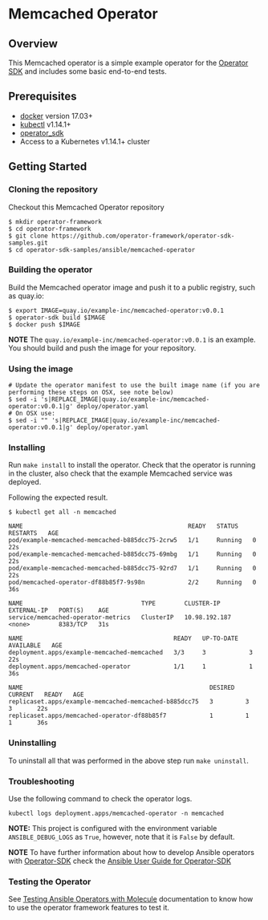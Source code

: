 # Memcached Operator

## Overview

This Memcached operator is a simple example operator for the [Operator SDK][operator_sdk] and includes some basic end-to-end tests.

## Prerequisites

- [docker][docker_tool] version 17.03+
- [kubectl][kubectl_tool] v1.14.1+
- [operator_sdk][operator_install]
- Access to a Kubernetes v1.14.1+ cluster

## Getting Started

### Cloning the repository

Checkout this Memcached Operator repository

```
$ mkdir operator-framework
$ cd operator-framework
$ git clone https://github.com/operator-framework/operator-sdk-samples.git
$ cd operator-sdk-samples/ansible/memcached-operator
```

### Building the operator

Build the Memcached operator image and push it to a public registry, such as quay.io:

```
$ export IMAGE=quay.io/example-inc/memcached-operator:v0.0.1
$ operator-sdk build $IMAGE
$ docker push $IMAGE
```

**NOTE** The `quay.io/example-inc/memcached-operator:v0.0.1` is an example. You should build and push the image for your repository.

### Using the image

```
# Update the operator manifest to use the built image name (if you are performing these steps on OSX, see note below)
$ sed -i 's|REPLACE_IMAGE|quay.io/example-inc/memcached-operator:v0.0.1|g' deploy/operator.yaml
# On OSX use:
$ sed -i "" 's|REPLACE_IMAGE|quay.io/example-inc/memcached-operator:v0.0.1|g' deploy/operator.yaml
```

### Installing

Run `make install` to install the operator. Check that the operator is running in the cluster, also check that the example Memcached service was deployed.

Following the expected result. 

```shell
$ kubectl get all -n memcached

NAME                                              READY   STATUS    RESTARTS   AGE
pod/example-memcached-memcached-b885dcc75-2crw5   1/1     Running   0          22s
pod/example-memcached-memcached-b885dcc75-69mbg   1/1     Running   0          22s
pod/example-memcached-memcached-b885dcc75-92rd7   1/1     Running   0          22s
pod/memcached-operator-df88b85f7-9s98n            2/2     Running   0          36s

NAME                                 TYPE        CLUSTER-IP      EXTERNAL-IP   PORT(S)    AGE
service/memcached-operator-metrics   ClusterIP   10.98.192.187   <none>        8383/TCP   31s

NAME                                          READY   UP-TO-DATE   AVAILABLE   AGE
deployment.apps/example-memcached-memcached   3/3     3            3           22s
deployment.apps/memcached-operator            1/1     1            1           36s

NAME                                                    DESIRED   CURRENT   READY   AGE
replicaset.apps/example-memcached-memcached-b885dcc75   3         3         3       22s
replicaset.apps/memcached-operator-df88b85f7            1         1         1       36s
```

### Uninstalling 

To uninstall all that was performed in the above step run `make uninstall`.

### Troubleshooting

Use the following command to check the operator logs. 

```
kubectl logs deployment.apps/memcached-operator -n memcached
```

**NOTE:** This project is configured with the environment variable `ANSIBLE_DEBUG_LOGS` as `True`, however, note that it is `False` by default. 

**NOTE** To have further information about how to develop Ansible operators with [Operator-SDK][operator_sdk] check the [Ansible User Guide for Operator-SDK][ansible-guide]

### Testing the Operator

See [Testing Ansible Operators with Molecule][ansible-test-guide] documentation to know how to use the operator framework features to test it.  

[python]: https://www.python.org/
[ansible]: https://www.ansible.com/
[kubectl_tool]: https://kubernetes.io/docs/tasks/tools/install-kubectl/
[docker_tool]: https://docs.docker.com/install/
[operator_sdk]: https://github.com/operator-framework/operator-sdk
[operator_install]: https://github.com/operator-framework/operator-sdk/blob/master/doc/user/install-operator-sdk.md
[ansible-test-guide]: https://github.com/operator-framework/operator-sdk/blob/master/doc/ansible/dev/testing_guide.md
[ansible-guide]: https://github.com/operator-framework/operator-sdk/blob/master/doc/ansible/user-guide.md
